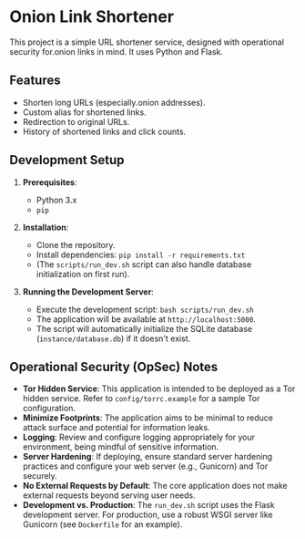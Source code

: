 # Onion Link Shortener

This project is a simple URL shortener service, designed with operational security for.onion links in mind. It uses Python and Flask.

## Features

*   Shorten long URLs (especially.onion addresses).
*   Custom alias for shortened links.
*   Redirection to original URLs.
*   History of shortened links and click counts.

## Development Setup

1.  **Prerequisites**:
    *   Python 3.x
    *   `pip`

2.  **Installation**:
    *   Clone the repository.
    *   Install dependencies: `pip install -r requirements.txt`
    *   (The `scripts/run_dev.sh` script can also handle database initialization on first run).

3.  **Running the Development Server**:
    *   Execute the development script: `bash scripts/run_dev.sh`
    *   The application will be available at `http://localhost:5000`.
    *   The script will automatically initialize the SQLite database (`instance/database.db`) if it doesn't exist.

## Operational Security (OpSec) Notes

*   **Tor Hidden Service**: This application is intended to be deployed as a Tor hidden service. Refer to `config/torrc.example` for a sample Tor configuration.
*   **Minimize Footprints**: The application aims to be minimal to reduce attack surface and potential for information leaks.
*   **Logging**: Review and configure logging appropriately for your environment, being mindful of sensitive information.
*   **Server Hardening**: If deploying, ensure standard server hardening practices and configure your web server (e.g., Gunicorn) and Tor securely.
*   **No External Requests by Default**: The core application does not make external requests beyond serving user needs.
*   **Development vs. Production**: The `run_dev.sh` script uses the Flask development server. For production, use a robust WSGI server like Gunicorn (see `Dockerfile` for an example).
